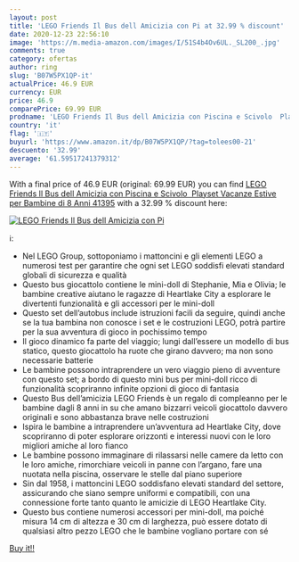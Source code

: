 ```yaml
---
layout: post
title: 'LEGO Friends Il Bus dell Amicizia con Pi at 32.99 % discount'
date: 2020-12-23 22:56:10
image: 'https://m.media-amazon.com/images/I/51S4b4Ov6UL._SL200_.jpg'
comments: true
category: ofertas
author: ring
slug: 'B07W5PX1QP-it'
actualPrice: 46.9 EUR
currency: EUR
price: 46.9
comparePrice: 69.99 EUR
prodname: 'LEGO Friends Il Bus dell Amicizia con Piscina e Scivolo  Playset Vacanze Estive per Bambine di 8 Anni  41395'
country: 'it'
flag: '🇮🇹'
buyurl: 'https://www.amazon.it/dp/B07W5PX1QP/?tag=tolees00-21'
descuento: '32.99'
average: '61.59517241379312'
---
```


With a final price of 46.9 EUR (original: 69.99 EUR) you can find [LEGO Friends Il Bus dell Amicizia con Piscina e Scivolo  Playset Vacanze Estive per Bambine di 8 Anni  41395](https://www.amazon.it/dp/B07W5PX1QP/?tag=tolees00-21) with a  32.99 % discount here:

[![LEGO Friends Il Bus dell Amicizia con Pi](https://m.media-amazon.com/images/I/51S4b4Ov6UL._SL200_.jpg)](https://www.amazon.it/dp/B07W5PX1QP/?tag=tolees00-21)

ℹ️:

- Nel LEGO Group, sottoponiamo i mattoncini e gli elementi LEGO a numerosi test per garantire che ogni set LEGO soddisfi elevati standard globali di sicurezza e qualità
- Questo bus giocattolo contiene le mini-doll di Stephanie, Mia e Olivia; le bambine creative aiutano le ragazze di Heartlake City a esplorare le divertenti funzionalità e gli accessori per le mini-doll
- Questo set dell’autobus include istruzioni facili da seguire, quindi anche se la tua bambina non conosce i set e le costruzioni LEGO, potrà partire per la sua avventura di gioco in pochissimo tempo
- Il gioco dinamico fa parte del viaggio; lungi dall’essere un modello di bus statico, questo giocattolo ha ruote che girano davvero; ma non sono necessarie batterie
- Le bambine possono intraprendere un vero viaggio pieno di avventure con questo set; a bordo di questo mini bus per mini-doll ricco di funzionalità scopriranno infinite opzioni di gioco di fantasia
- Questo Bus dell’amicizia LEGO Friends è un regalo di compleanno per le bambine dagli 8 anni in su che amano bizzarri veicoli giocattolo davvero originali e sono abbastanza brave nelle costruzioni
- Ispira le bambine a intraprendere un’avventura ad Heartlake City, dove scopriranno di poter esplorare orizzonti e interessi nuovi con le loro migliori amiche al loro fianco
- Le bambine possono immaginare di rilassarsi nelle camere da letto con le loro amiche, rimorchiare veicoli in panne con l’argano, fare una nuotata nella piscina, osservare le stelle dal piano superiore
- Sin dal 1958, i mattoncini LEGO soddisfano elevati standard del settore, assicurando che siano sempre uniformi e compatibili, con una connessione forte tanto quanto le amicizie di LEGO Heartlake City.
- Questo bus contiene numerosi accessori per mini-doll, ma poiché misura 14 cm di altezza e 30 cm di larghezza, può essere dotato di qualsiasi altro pezzo LEGO che le bambine vogliano portare con sé

[Buy it!!](https://www.amazon.it/dp/B07W5PX1QP/?tag=tolees00-21)
